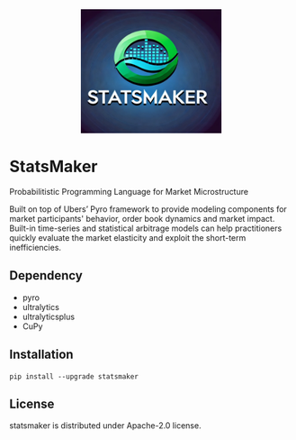 <div align=center>
<img src="assets/StatsMaker.png" width="250" height="220" loc>
</div>

# StatsMaker
Probabilitistic Programming Language for Market Microstructure

Built on top of Ubers’ Pyro framework to provide modeling components for market participants' behavior, order book
dynamics and market impact. Built-in time-series and statistical arbitrage models can help practitioners
quickly evaluate the market elasticity and exploit the short-term inefficiencies.


## Dependency
* pyro
* ultralytics
* ultralyticsplus
* CuPy

## Installation

```
pip install --upgrade statsmaker
```

## License
statsmaker is distributed under Apache-2.0 license.

